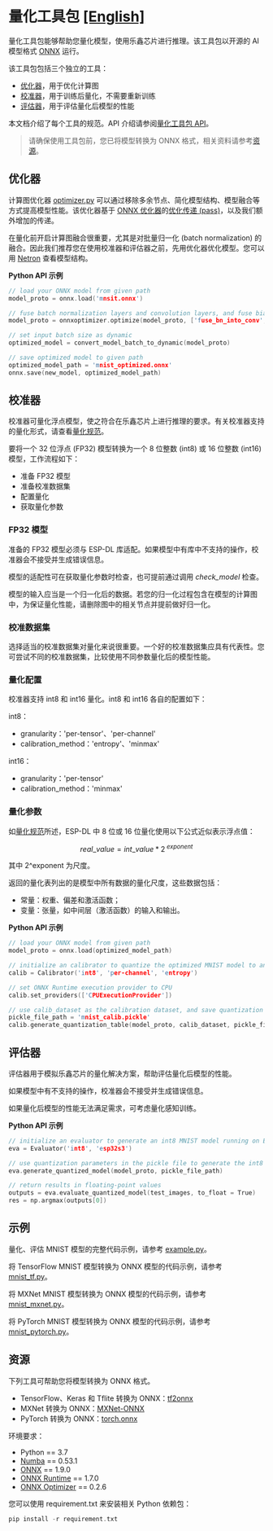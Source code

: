 # 量化工具包 [[English]](./README.md)

量化工具包能够帮助您量化模型，使用乐鑫芯片进行推理。该工具包以开源的 AI 模型格式 [ONNX](https://github.com/onnx/onnx) 运行。

该工具包包括三个独立的工具：

- [优化器](#优化器)，用于优化计算图
- [校准器](#校准器)，用于训练后量化，不需要重新训练
- [评估器](#评估器)，用于评估量化后模型的性能

本文档介绍了每个工具的规范。API 介绍请参阅[量化工具包 API](quantization_tool_api_cn.md)。

> 请确保使用工具包前，您已将模型转换为 ONNX 格式，相关资料请参考[资源](#资源)。


## 优化器

计算图优化器 [optimizer.py](optimizer.py) 可以通过移除多余节点、简化模型结构、模型融合等方式提高模型性能。该优化器基于 [ONNX 优化器](https://github.com/onnx/optimizer)的[优化传递 (pass)](https://github.com/onnx/optimizer/tree/master/onnxoptimizer/passes)，以及我们额外增加的传递。

在量化前开启计算图融合很重要，尤其是对批量归一化 (batch normalization) 的融合。因此我们推荐您在使用校准器和评估器之前，先用优化器优化模型。您可以用 [Netron](https://github.com/lutzroeder/netron) 查看模型结构。


**Python API 示例**

```cpp
// load your ONNX model from given path
model_proto = onnx.load('mnsit.onnx')

// fuse batch normalization layers and convolution layers, and fuse biases and convolution layers
model_proto = onnxoptimizer.optimize(model_proto, ['fuse_bn_into_conv', 'fuse_add_bias_into_conv'])

// set input batch size as dynamic
optimized_model = convert_model_batch_to_dynamic(model_proto)

// save optimized model to given path
optimized_model_path = 'mnist_optimized.onnx'
onnx.save(new_model, optimized_model_path)
```

## 校准器

校准器可量化浮点模型，使之符合在乐鑫芯片上进行推理的要求。有关校准器支持的量化形式，请查看[量化规范](../../docs/zh_CN/quantization_specification.md)。

要将一个 32 位浮点 (FP32) 模型转换为一个 8 位整数 (int8) 或 16 位整数 (int16) 模型，工作流程如下：
- 准备 FP32 模型
- 准备校准数据集
- 配置量化
- 获取量化参数

### FP32 模型

准备的 FP32 模型必须与 ESP-DL 库适配。如果模型中有库中不支持的操作，校准器会不接受并生成错误信息。

模型的适配性可在获取量化参数时检查，也可提前通过调用 *check_model* 检查。

模型的输入应当是一个归一化后的数据。若您的归一化过程包含在模型的计算图中，为保证量化性能，请删除图中的相关节点并提前做好归一化。

### 校准数据集

选择适当的校准数据集对量化来说很重要。一个好的校准数据集应具有代表性。您可尝试不同的校准数据集，比较使用不同参数量化后的模型性能。

### 量化配置

校准器支持 int8 和 int16 量化。int8 和 int16 各自的配置如下：

int8：
- granularity：'per-tensor'、'per-channel'
- calibration_method：'entropy'、'minmax'

int16：
- granularity：'per-tensor'
- calibration_method：'minmax'

### 量化参数

如[量化规范](../../docs/zh_CN/quantization_specification.md)所述，ESP-DL 中 8 位或 16 位量化使用以下公式近似表示浮点值：

```math
real\_value = int\_value * 2^{\ exponent}
```

其中 2^exponent 为尺度。

返回的量化表列出的是模型中所有数据的量化尺度，这些数据包括：
  - 常量：权重、偏差和激活函数；
  - 变量：张量，如中间层（激活函数）的输入和输出。


**Python API 示例**

```cpp
// load your ONNX model from given path
model_proto = onnx.load(optimized_model_path)

// initialize an calibrator to quantize the optimized MNIST model to an int8 model per channel using entropy method
calib = Calibrator('int8', 'per-channel', 'entropy')

// set ONNX Runtime execution provider to CPU
calib.set_providers(['CPUExecutionProvider'])

// use calib_dataset as the calibration dataset, and save quantization parameters to the pickle file
pickle_file_path = 'mnist_calib.pickle'
calib.generate_quantization_table(model_proto, calib_dataset, pickle_file_path)
```

## 评估器

评估器用于模拟乐鑫芯片的量化解决方案，帮助评估量化后模型的性能。

如果模型中有不支持的操作，校准器会不接受并生成错误信息。

如果量化后模型的性能无法满足需求，可考虑量化感知训练。


**Python API 示例**

```cpp
// initialize an evaluator to generate an int8 MNIST model running on ESP32-S3 SoC
eva = Evaluator('int8', 'esp32s3')

// use quantization parameters in the pickle file to generate the int8 model
eva.generate_quantized_model(model_proto, pickle_file_path)

// return results in floating-point values
outputs = eva.evaluate_quantized_model(test_images, to_float = True)
res = np.argmax(outputs[0])
```

## 示例

量化、评估 MNIST 模型的完整代码示例，请参考 [example.py](examples/example.py)。

将 TensorFlow MNIST 模型转换为 ONNX 模型的代码示例，请参考 [mnist_tf.py](examples/tensorflow_to_onnx/mnist_tf.py)。

将 MXNet MNIST 模型转换为 ONNX 模型的代码示例，请参考 [mnist_mxnet.py](examples/mxnet_to_onnx/mnist_mxnet.py)。

将 PyTorch MNIST 模型转换为 ONNX 模型的代码示例，请参考 [mnist_pytorch.py](examples/pytorch_to_onnx/mnist_pytorch.py)。


## 资源

下列工具可帮助您将模型转换为 ONNX 格式。

- TensorFlow、Keras 和 Tflite 转换为 ONNX：[tf2onnx](https://github.com/onnx/tensorflow-onnx) 
- MXNet 转换为 ONNX：[MXNet-ONNX](https://mxnet.apache.org/versions/1.8.0/api/python/docs/tutorials/deploy/export/onnx.html) 
- PyTorch 转换为 ONNX：[torch.onnx](https://pytorch.org/docs/stable/onnx.html)

环境要求：
- Python == 3.7
- [Numba](https://github.com/numba/numba) == 0.53.1
- [ONNX](https://github.com/onnx/onnx) == 1.9.0
- [ONNX Runtime](https://github.com/microsoft/onnxruntime) == 1.7.0
- [ONNX Optimizer](https://github.com/onnx/optimizer) == 0.2.6

您可以使用 requirement.txt 来安装相关 Python 依赖包：
```cpp
pip install -r requirement.txt
```